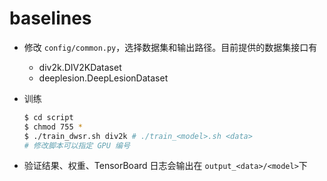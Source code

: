 # baselines

- 修改 `config/common.py`，选择数据集和输出路径。目前提供的数据集接口有
  - div2k.DIV2KDataset
  - deeplesion.DeepLesionDataset

- 训练

  ```bash
  $ cd script
  $ chmod 755 *
  $ ./train_dwsr.sh div2k # ./train_<model>.sh <data>
  # 修改脚本可以指定 GPU 编号
  ```

- 验证结果、权重、TensorBoard 日志会输出在 `output_<data>/<model>`下
